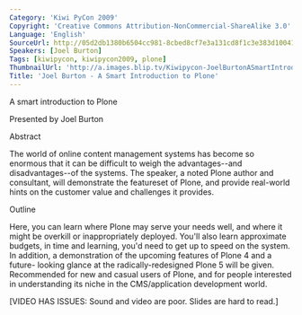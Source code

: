```yaml
---
Category: 'Kiwi PyCon 2009'
Copyright: 'Creative Commons Attribution-NonCommercial-ShareAlike 3.0'
Language: 'English'
SourceUrl: http://05d2db1380b6504cc981-8cbed8cf7e3a131cd8f1c3e383d10041.r93.cf2.rackcdn.com/kiwi-pycon-2009/131_joel-burton-a-smart-introduction-to-plone.flv
Speakers: [Joel Burton]
Tags: [kiwipycon, kiwipycon2009, plone]
ThumbnailUrl: 'http://a.images.blip.tv/Kiwipycon-JoelBurtonASmartIntroductionToPlone158-814.jpg'
Title: 'Joel Burton - A Smart Introduction to Plone'
---
```

A smart introduction to Plone

Presented by Joel Burton

Abstract

The world of online content management systems has become so enormous that it
can be difficult to weigh the advantages--and disadvantages--of the systems.
The speaker, a noted Plone author and consultant, will demonstrate the
featureset of Plone, and provide real-world hints on the customer value and
challenges it provides.

Outline

Here, you can learn where Plone may serve your needs well, and where it might
be overkill or inappropriately deployed. You'll also learn approximate
budgets, in time and learning, you'd need to get up to speed on the system. In
addition, a demonstration of the upcoming features of Plone 4 and a future-
looking glance at the radically-redesigned Plone 5 will be given. Recommended
for new and casual users of Plone, and for people interested in understanding
its niche in the CMS/application development world.

[VIDEO HAS ISSUES: Sound and video are poor. Slides are hard to read.]


